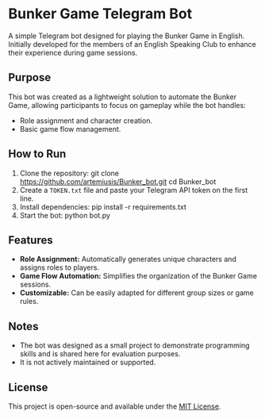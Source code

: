 # Bunker Game Telegram Bot

A simple Telegram bot designed for playing the Bunker Game in English. Initially developed for the members of an English Speaking Club to enhance their experience during game sessions.

## Purpose
This bot was created as a lightweight solution to automate the Bunker Game, allowing participants to focus on gameplay while the bot handles:
- Role assignment and character creation.
- Basic game flow management.

## How to Run
1. Clone the repository:
git clone https://github.com/artemiusis/Bunker_bot.git cd Bunker_bot
2. Create a `TOKEN.txt` file and paste your Telegram API token on the first line.
3. Install dependencies:
pip install -r requirements.txt
4. Start the bot:
python bot.py

## Features
- **Role Assignment:** Automatically generates unique characters and assigns roles to players.
- **Game Flow Automation:** Simplifies the organization of the Bunker Game sessions.
- **Customizable:** Can be easily adapted for different group sizes or game rules.

## Notes
- The bot was designed as a small project to demonstrate programming skills and is shared here for evaluation purposes.
- It is not actively maintained or supported.

## License
This project is open-source and available under the [MIT License](LICENSE).

